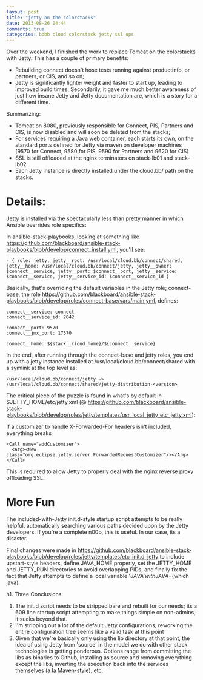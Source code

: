 ```yaml
---
layout: post
title: "jetty on the colorstacks"
date: 2013-08-26 04:44
comments: true
categories: bbbb cloud colorstack jetty ssl ops
---
```

Over the weekend, I finished the work to replace Tomcat on the colorstacks with Jetty. This has a couple of primary benefits:

* Rebuilding connect doesn't hose tests running against productinfo, or partners, or CIS, and so on;
* Jetty is significantly lighter weight and faster to start up, leading to improved build times;
Secondarily, it gave me much better awareness of just how insane Jetty and Jetty documentation are, which is a story for a different time.

Summarizing:

* Tomcat on 8080, previously responsible for Connect, PIS, Partners and CIS, is now disabled and will soon be deleted from the stacks;
* For services requiring a Java web container, each starts its own, on the standard ports defined for Jetty via maven on developer machines (9570 for Connect, 9580 for PIS, 9590 for Partners and 9620 for CIS)
* SSL is still offloaded at the nginx terminators on stack-lb01 and stack-lb02
* Each Jetty instance is directly installed under the cloud.bb/<service> path on the stacks.

# Details:

Jetty is installed via the spectacularly less than pretty manner in which Ansible overrides role specifics:

In ansible-stack-playbooks, looking at something like https://github.com/blackboard/ansible-stack-playbooks/blob/develop/connect_install.yml, you'll see:

    - { role: jetty, jetty__root: /usr/local/cloud.bb/connect/shared, jetty__home: /usr/local/cloud.bb/connect/jetty, jetty__owner: $connect__service, jetty__port: $connect__port, jetty__service: $connect__service, jetty__service_id: $connect__service_id }

Basically, that's overriding the default variables in the Jetty role; connect-base, the role https://github.com/blackboard/ansible-stack-playbooks/blob/develop/roles/connect-base/vars/main.yml, defines:

    connect__service: connect
    connect__service_id: 2042
    
    connect__port: 9570
    connect__jmx_port: 17570

    connect__home: ${stack__cloud_home}/${connect__service}
    
In the end, after running through the connect-base and jetty roles, you end up with a jetty instance installed at /usr/local/cloud.bb/connect/shared with a symlink at the top level as:

    /usr/local/cloud.bb/connect/jetty -> /usr/local/cloud.bb/connect/shared/jetty-distribution-<version>

The critical piece of the puzzle is found in what's by default in $JETTY_HOME/etc/jetty.xml (@ https://github.com/blackboard/ansible-stack-playbooks/blob/develop/roles/jetty/templates/usr_local_jetty_etc_jetty.xml):

If a customizer to handle X-Forwarded-For headers isn't included, everything breaks

    <Call name="addCustomizer">
      <Arg><New class="org.eclipse.jetty.server.ForwardedRequestCustomizer"/></Arg>
    </Call>

This is required to allow Jetty to properly deal with the nginx reverse proxy offloading SSL.

# More Fun

The included-with-Jetty init.d-style startup script attempts to be really helpful, automatically searching various paths decided upon by the Jetty developers. If you're a complete n00b, this is useful. In our case, its a disaster.

Final changes were made in https://github.com/blackboard/ansible-stack-playbooks/blob/develop/roles/jetty/templates/etc_init.d_jetty to include upstart-style headers, define JAVA_HOME properly, set the JETTY_HOME and JETTY_RUN directories to avoid overlapping PIDs, and finally fix the fact that Jetty attempts to define a local variable '$JAVA' with JAVA=$(which java).

h1. Three Conclusions

1. The init.d script needs to be stripped bare and rebuilt for our needs; its a 609 line startup script attempting to make things simple on non-admins; it sucks beyond that.
2. I'm stripping out a lot of the default Jetty configurations; reworking the entire configuration tree seems like a valid task at this point
3. Given that we're basically only using the lib directory at that point, the idea of using Jetty from 'source' in the model we do with other stack technologies is getting ponderous. Options range from committing the libs as binaries to Github, installing as source and removing everything except the libs, inverting the execution back into the services themselves (a la Maven-style), etc.